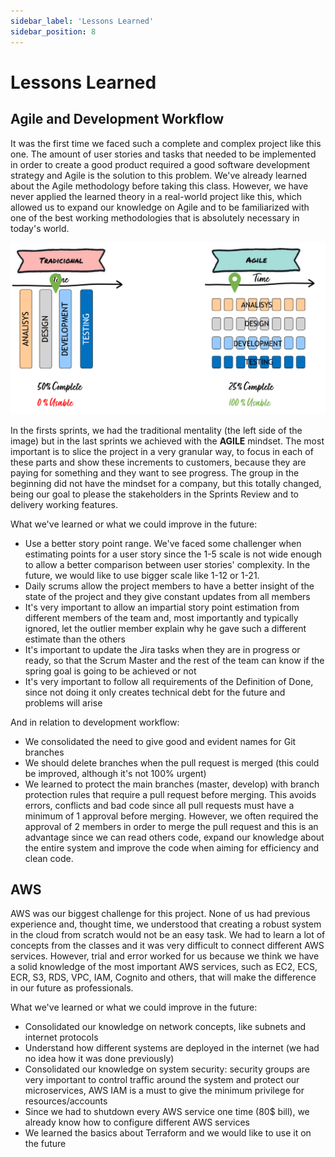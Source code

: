 ```yaml
---
sidebar_label: 'Lessons Learned'
sidebar_position: 8
---
```


# Lessons Learned

## Agile and Development Workflow 

It was the first time we faced such a complete and complex project like this one. The amount of user stories and tasks that needed to be implemented in order to create a good product required a good software development strategy and Agile is the solution to this problem. We've already learned about the Agile methodology before taking this class. However, we have never applied the learned theory in a real-world project like this, which allowed us to expand our knowledge on Agile and to be familiarized with one of the best working methodologies that is absolutely necessary in today's world.

![AGILE vs TRADICIONAL](../static/img/main_difference.png)

In the firsts sprints, we had the traditional mentality (the left side of the image) but in the last sprints we achieved with the **AGILE** mindset. The most important is to slice the project in a very granular way, to focus in each of these parts and show these increments to customers, because they are paying for something and they want to see progress. The group in the beginning did not have the mindset for a company, but this totally changed, being our goal to please the stakeholders in the Sprints Review and to delivery working features.

What we've learned or what we could improve in the future:

- Use a better story point range. We've faced some challenger when estimating points for a user story since the 1-5 scale is not wide enough to allow a better comparison between user stories' complexity. In the future, we would like to use bigger scale like 1-12 or 1-21.
- Daily scrums allow the project members to have a better insight of the state of the project and they give constant updates from all members
- It's very important to allow an impartial story point estimation from different members of the team and, most importantly and typically ignored, let the outlier member explain why he gave such a different estimate than the others
- It's important to update the Jira tasks when they are in progress or ready, so that the Scrum Master and the rest of the team can know if the spring goal is going to be achieved or not
- It's very important to follow all requirements of the Definition of Done, since not doing it only creates technical debt for the future and problems will arise

And in relation to development workflow: 

- We consolidated the need to give good and evident names for Git branches
- We should delete branches when the pull request is merged (this could be improved, although it's not 100% urgent)
- We learned to protect the main branches (master, develop) with branch protection rules that require a pull request before merging. This avoids errors, conflicts and bad code since all pull requests must have a minimum of 1 approval before merging. However, we often required the approval of 2 members in order to merge the pull request and this is an advantage since we can read others code, expand our knowledge about the entire system and improve the code when aiming for efficiency and clean code.


## AWS

AWS was our biggest challenge for this project. None of us had previous experience and, thought time, we understood that creating a robust system in the cloud from scratch would not be an easy task. We had to learn a lot of concepts from the classes and it was very difficult to connect different AWS services. However, trial and error worked for us because we think we have a solid knowledge of the most important AWS services, such as EC2, ECS, ECR, S3, RDS, VPC, IAM, Cognito and others, that will make the difference in our future as professionals.

What we've learned or what we could improve in the future:

- Consolidated our knowledge on network concepts, like subnets and internet protocols
- Understand how different systems are deployed in the internet (we had no idea how it was done previously)
- Consolidated our knowledge on system security: security groups are very important to control traffic around the system and protect our microservices, AWS IAM is a must to give the minimum privilege for resources/accounts
- Since we had to shutdown every AWS service one time (80$ bill), we already know how to configure different AWS services
- We learned the basics about Terraform and we would like to use it on the future
